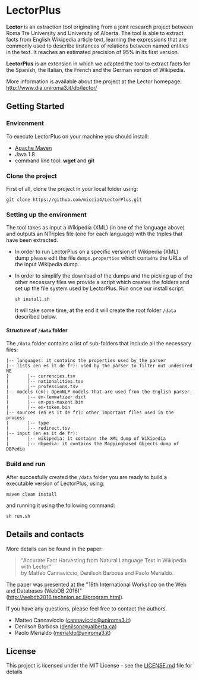 # LectorPlus
**Lector** is an extraction tool originating from a joint research project between Roma Tre University and University of Alberta. The tool is able to extract facts from English Wikipedia article text, learning the expressions that are commonly used to describe instances of relations between named entities in the text. It reaches an estimated precision of 95% in its first version. 

**LectorPlus** is an extension in which we adapted the tool to extract facts for the Spanish, the Italian, the French and the German version of Wikipedia.

More information is available about the project at the Lector homepage: http://www.dia.uniroma3.it/db/lector/


## Getting Started

### Environment
To execute LectorPlus on your machine you should install:
- [Apache Maven](https://maven.apache.org/)
- Java 1.8
- command line tool:  **wget** and **git**

### Clone the project

First of all, clone the project in your local folder using:
```
git clone https://github.com/miccia4/LectorPlus.git
```

### Setting up the environment

The tool takes as input a Wikipedia (XML) (in one of the language above) and outputs an NTriples file (one for each language) with the triples that have been extracted. 

- In order to run LectorPlus on a specific version of Wikipedia (XML) dump please edit the file `dumps.properties` which contains the URLs of the input Wikipedia dump.

- In order to simplify the download of the dumps and the picking up of the other necessary files we provide a script which creates the folders and set up the file system used by LectorPlus. Run once our install script:
	```
	sh install.sh
	```
	It will take some time, at the end it will create the root folder `/data` described below.

#### Structure of `/data` folder
The `/data` folder contains a list of sub-folders that include all the necessary files:

	|-- languages: it contains the properties used by the parser
	|-- lists (en es it de fr): used by the parser to filter out undesired NE
	|		|-- currencies.tsv	
	|		|-- nationalities.tsv
	|		|-- professions.tsv
	|-- models (en): OpenNLP models that are used from the English parser.
	|		|-- en-lemmatizer.dict
	|		|-- en-pos-maxent.bin
	|		|-- en-token.bin
	|-- sources (en es it de fr): other important files used in the process
	|		|-- type
	|		|-- redirect.tsv
	|-- input (en es it de fr):
	|		|-- wikipedia: it contains the XML dump of Wikipedia
	|		|-- dbpedia: it contains the Mappingbased Objects dump of DBPedia

### Build and run

After succesfully created the `/data` folder you are ready to build a executable version of LectorPlus, using:
```
maven clean install
```

and running it using the following command:

```
sh run.sh
```

## Details and contacts
More details can be found in the paper:

>  "Accurate Fact Harvesting from Natural Language Text in Wikipedia with Lector."   
>  by Matteo Cannaviccio, Denilson Barbosa and Paolo Merialdo.   

The paper was presented at the "19th International Workshop on the Web and Databases (WebDB 2016)" 
(http://webdb2016.technion.ac.il/program.html).

If you have any questions, please feel free to contact the authors.

- Matteo Cannaviccio (cannaviccio@uniroma3.it)
- Denilson Barbosa (denilson@ualberta.ca)
- Paolo Merialdo (merialdo@uniroma3.it)


## License
This project is licensed under the MIT License - see the [LICENSE.md](LICENSE.md) file for details
